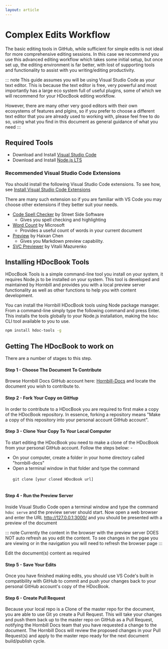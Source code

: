 ```yaml
---
layout: article
---
```

# Complex Edits Workflow
The basic editing tools in GitHub, while sufficient for simple edits is not ideal for more comprehensive editing sessions.  In this case we recommend you use this advanced editing workflow which takes some initial setup, but once set up, the editing environment is far better, with lost of supporting tools and functionality to assist with you writing/editing productivity. 

::: note
This guide assumes you will be using Visual Studio Code as your text editor. This is because the text editor is free, very powerful and most importantly has a large eco system full of useful plugins, some of which we will recommend for your HDocBook editing workflow.  

However, there are many other very good editors with their own ecosystems of features and plgins, so if you prefer to choose a different text editor that you are already used to working with, please feel free to do so, using what you find in this document as general guidance of what you need
:::

## Required Tools 

* Download and Install [Visual Studio Code](https://code.visualstudio.com/) 
* Download and Install [Node.js LTS](https://nodejs.org/en/)

### Recommended Visual Studio Code Extensions 
You should install the following Visual Studio Code extensions. To see how, see [Install Visual Studio Code Extensions](https://code.visualstudio.com/learn/get-started/extensions)

There are many such extension so if you are familiar with VS Code you may choose other extensions if they better suit your needs. 

* [Code Spell Checker](https://marketplace.visualstudio.com/items?itemName=streetsidesoftware.code-spell-checker) by Street Side Software
  * Gives you spell checking and highlighting
* [Word Count]() by Microsoft
  * Provides a useful count of words in your current document
* [Preview](https://marketplace.visualstudio.com/items?itemName=searKing.preview-vscode) by Haixan Chen
  * Gives you Markdown preview capability. 
* [SVC Previewer](https://marketplace.visualstudio.com/items?itemName=vitaliymaz.vscode-svg-previewer) by Vitalii Mazurenko  


## Installing HDocBook Tools
HDocBook Tools is a simple command-line tool you install on your system, it requires Node.js to be installed on your system.  This tool is developed and maintained by Hornbill and provides you with a local preview server functionality as well as other functions to help you with content development. 

You can install the Hornbill HDocBook tools using Node package manager. From a command-line simply type the following command and press Enter. This installs the tools globally to your Node.js installation, making the `hdoc` CLI tool available to you to use.  

```bash
npm install hdoc-tools -g
```

## Getting The HDocBook to work on
There are a number of stages to this step.

#### Step 1 - Choose The Document To Contribute
Browse Hornbill Docs GitHub account here: [Hornbill-Docs](https://github.com/Hornbill-Docs) and locate the document you wish to contribute to. 

#### Step 2 - Fork Your Copy on GitHup
In order to contribute to a HDocBook you are required to first make a copy of the HDocBook repository. In essence, forking a repository means "Make a copy of this repository into your personal account GitHub account".

#### Step 3 - Clone Your Copy To Your Local Computer
To start editing the HDocBook you need to make a clone of the HDocBook from your personal GitHub account.  Follow the steps below: -

* On your computer, create a folder in your home directory called "hornbill-docs"
* Open a terminal window in that folder and type the command 
        <br><br>`git clone [your cloned HDocBook url]`<br><br>

#### Step 4 - Run the Preview Server
Inside Visual Studio Code open a terminal window and type the command `hdoc serve` and the preview server should start. Now open a web browser and enter the URL http://127.0.0.1:3000/ and you should be presented with a preview of the document

::: note
Currently the content in the browser with the preview server DOES NOT auto refresh as you edit the content. To see changes in the pgae you are viewing or in the navigation you will need to refresh the browser page
:::

Edit the document(s) content as required

#### Step 5 - Save Your Edits
Once you have finished making edits, you should use VS Code's built in compatibility with GitHub to commit and push your changes back to your personal GitHub account's copy of the HDocBook.  

#### Step 6 - Create Pull Request
Because your local repo is a Clone of the master repo for the document, you are able to use Git yo create a Pull Request. This will take your changes and push them back up to the master repo on GitHub as a Pull Request, notifying the Hornbill Docs team that you have requested a change to the document.  The Hornbill Docs will review the proposed changes in your Pull Request(s) and apply to the master repo ready for the next document build/publish cycle. 
